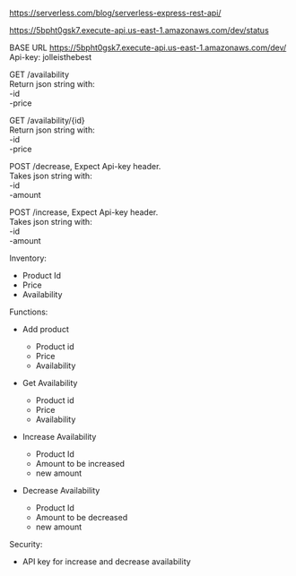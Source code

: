 https://serverless.com/blog/serverless-express-rest-api/

https://5bpht0gsk7.execute-api.us-east-1.amazonaws.com/dev/status

BASE URL https://5bpht0gsk7.execute-api.us-east-1.amazonaws.com/dev/
Api-key: jolleisthebest

GET /availability</br>
    Return json string with:</br>
    -id</br>
    -price</br>

GET /availability/{id}</br>
    Return json string with:</br>
    -id</br>
    -price</br>
    
    
POST /decrease, Expect Api-key header.</br>
Takes json string with:</br>
    -id</br>
    -amount</br>
    
POST /increase, Expect Api-key header.</br>
Takes json string with:</br>
    -id</br>
    -amount</br>

    


Inventory:
  - Product Id
  - Price
  - Availability

Functions:
  - Add product
    - Product id
    + Price
    + Availability

  - Get Availability
    - Product id 
    + Price
    + Availability

  - Increase Availability
    - Product Id
    - Amount to be increased
    + new amount

  - Decrease Availability
    - Product Id
    - Amount to be decreased
    + new amount

Security:
  - API key for increase and decrease availability
